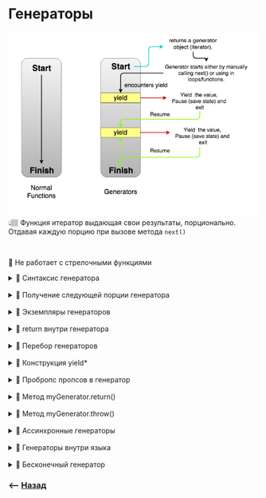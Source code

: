 # Генераторы
![illustration](img/illustration.png)  
👆🏽 Функция итератор выдающая свои результаты, порционально. Отдавая каждую порцию при вызове метода `next()`

<br>

🛑 Не работает с стрелочными функциями  

<details>
<summary> 💠 Синтаксис генератора</summary>

![illustration](https://raw.githubusercontent.com/webster6667/documentation/master/documentation-data/illustrations/dd-up.svg)


Символ `*` перед `()`, говорит движку от том что это генератор  
&emsp;&emsp; 👆 Работают оба синтаксиса `function* f(…) | function *f(…)`


![illustration](https://raw.githubusercontent.com/webster6667/documentation/master/documentation-data/illustrations/dd-down.svg)

</details>

<br>


<details>
<summary> 💠 Получение следующей порции генератора</summary>

![illustration](https://raw.githubusercontent.com/webster6667/documentation/master/documentation-data/illustrations/dd-up.svg)
Происходит при вызове метода экземпляра `myGenerator.next()`
```javascript
// 👉🏼 Объявление генератора
function* myGeneratorFn() {
  yield 1;
  yield 2;
  return 3;
}

let myGenerator = myGeneratorFn(),    // 👉🏼 Экземпляр генератора
    firstResult = myGenerator.next(); // 👉🏼 Вызов первой порции генератора

console.log(firstResult)              // 👉🏼 {value: 1, done: false} Первая порция итератора
console.log(myGenerator.next())       // 👉🏼 {value: 2, done: false} Вторая порция итератора
```
👆 Под капотом работает логика итераторов

![illustration](https://raw.githubusercontent.com/webster6667/documentation/master/documentation-data/illustrations/dd-down.svg)

</details>

<br>


<details>
<summary> 💠 Экземпляры генераторов</summary>

![illustration](https://raw.githubusercontent.com/webster6667/documentation/master/documentation-data/illustrations/dd-up.svg)

Независимые друг от друга объекты, так же как экземпляры классов

```javascript
function* myGeneratorFn() {
  yield 1;
  yield 2;
  return 3;
}

let myGeneratorFirst = myGeneratorFn(), // 👉🏼 Первый независимый экземпляр
    myGeneratorSecond = myGeneratorFn() // 👉🏼 Второй независимый экземпляр
    

console.log(myGeneratorFirst.next()) // 👉🏼 {value: 1, done: false}
console.log(myGeneratorFirst.next()) // 👉🏼 {value: 2, done: false}

console.log(myGeneratorSecond.next()) // 👉🏼 {value: 1, done: false}
``` 

![illustration](https://raw.githubusercontent.com/webster6667/documentation/master/documentation-data/illustrations/dd-down.svg)

</details>

<br>

<details>
<summary> 💠 return внутри генератора</summary>

![illustration](https://raw.githubusercontent.com/webster6667/documentation/master/documentation-data/illustrations/dd-up.svg)

Когда итерация доходит до конструкции `return` внутри генератора, он:   
&emsp;&emsp; 🎯 Возвращает `{value: returnValue, done: true}`   
&emsp;&emsp; 🎯 Заканчивая итерирование  
&emsp;&emsp; 🎯 Игнорирует все что идет после `return` при дальнейших вызовах   

&emsp;&emsp;&emsp;&emsp; 👆 Вызов `myGenerator.next()` после отработанного `return` вернет `{value: undefined, done: true}`  
&emsp;&emsp;&emsp;&emsp;&emsp;&emsp;&emsp;&emsp;&emsp;&emsp; Проигнорировав все `yield` идущие после `return`  

```javascript
// 👉🏼 Объявление генератора
function* myGeneratorFn() {
  yield 1;
  yield 2;
  return 3;
  yield 4;
  yield 4;
}

let myGenerator = myGeneratorFn()   // 👉🏼 Экземпляр генератора

console.log(myGenerator.next())     // 👉🏼   {value: 1, done: false} Первая порция итератора
console.log(myGenerator.next())     // 👉🏼   {value: 2, done: false} Вторая порция итератора
console.log(myGenerator.next())     // 👉🏼❗ {value: 3, done: true} Третья порция итератора заканчивающая итерирование генератора
console.log(myGenerator.next())     // 👉🏼   {value: undefined, done: true} Дальнейшие вызовы итераций ничего не вернут  
```

![illustration](https://raw.githubusercontent.com/webster6667/documentation/master/documentation-data/illustrations/dd-down.svg)

</details>

<br>

<details>
<summary> 💠 Перебор генераторов </summary>

![illustration](https://raw.githubusercontent.com/webster6667/documentation/master/documentation-data/illustrations/dd-up.svg)

<details>
<summary> Генераторы можно использовать в связке с перебираемым функционалом </summary>

----

&emsp;&emsp; 👆 Так как под капотом генераторы используют `итераторы`  
&emsp;&emsp;&emsp;&emsp;&emsp;&emsp; ↳ Которые необходимы для работы перебирающих конструкций  

----

</details>

<br>

<details>
<summary> 🔹 for/of </summary>

![illustration](https://raw.githubusercontent.com/webster6667/documentation/master/documentation-data/illustrations/dd-up.svg)

```javascript
function* generateSequence() {
  yield 1;
  yield 2;
  yield 3;
}

for(let value of generateSequence()) {
  console.log(value); // 👉🏼 1, 2, 3
}
```

![illustration](https://raw.githubusercontent.com/webster6667/documentation/master/documentation-data/illustrations/dd-down.svg)

</details>

   
<details>
<summary> 🔹 spreed </summary>

![illustration](https://raw.githubusercontent.com/webster6667/documentation/master/documentation-data/illustrations/dd-up.svg)

```javascript
function* generateSequence() {
  yield 1;
  yield 2;
  yield 3;
}

let sequence = [0, ...generateSequence()]; // При развороте вызывает все next(), возвращая все yield

console.log(sequence); // 👉🏼 0, 1, 2, 3
```    

![illustration](https://raw.githubusercontent.com/webster6667/documentation/master/documentation-data/illustrations/dd-down.svg)

</details>

<br>

<details>
<summary> 🛑 return в перебираемых генераторах </summary>

![illustration](https://raw.githubusercontent.com/webster6667/documentation/master/documentation-data/illustrations/dd-up.svg)

👆 Вернет все порции, кроме той что отдает `return`, и все что идет после  

```javascript
function* generateSequenceFirst() { // 
  yield 1;
  yield 2;
  return 3
  yield 4;
  yield 5;
}

for(let value of generateSequence()) {
    console.log(value); // 👉🏼 1, 2
}

console.log([0, ...generateSequence()]) // 👉🏼 1, 2
```

![illustration](https://raw.githubusercontent.com/webster6667/documentation/master/documentation-data/illustrations/dd-down.svg)

</details>

![illustration](https://raw.githubusercontent.com/webster6667/documentation/master/documentation-data/illustrations/dd-down.svg)

</details>

<br>

<details>
<summary> 💠 Конструкция yield* </summary>

![illustration](https://raw.githubusercontent.com/webster6667/documentation/master/documentation-data/illustrations/dd-up.svg)

👆 Указывает родительскому генератору, что при вызове следующей порции, он должен извлечь порцию из дочернего генератора, указанного после `yield*`  

🔹 `yield*`  
&emsp;&emsp; 🛑 Используеться только внутри генераторов                  
&emsp;&emsp; 🛑 Игнорирует консрукцию если справа от `yield*`, не генератор  

```javascript
function* generateSequence(start, end) {
  for (let i = start; i <= end; i++) yield i;
}

function notGenerator() {
  return 1
}

function* generateAlphaNum() {

  yield* notGenerator()             // 🎯 Пропустит

  
  yield* generateSequence(48, 57);  // 🎯 Будет выдавать порционно от 48 до 57

  
  yield* generateSequence(65, 90);  // 🎯 Будет выдавать порционно от 65 до 90

  
  yield* generateSequence(97, 122); // 🎯 Будет выдавать порционно от 97 до 122

}

const numberGenerator = generateAlphaNum()

numberGenerator.next() // 👉🏼 48
numberGenerator.next() // 👉🏼 49


for(let number of numberGenerator) { 
  console.log(number) // 👉🏼  50, 51, ..., 122
}
```

![illustration](https://raw.githubusercontent.com/webster6667/documentation/master/documentation-data/illustrations/dd-down.svg)

</details>

<br>

<details>
<summary> 💠 Пробропс пропсов в генератор </summary>

![illustration](https://raw.githubusercontent.com/webster6667/documentation/master/documentation-data/illustrations/dd-up.svg)

👆 При вызове метода `next(prop)` можно передавать значениея внутрь генератора  
&emsp;&emsp; 🛑 В первый `next` нельзя пробросить пропсы  
&emsp;&emsp; 🎯 Все остальные вызовы `next` будут пробрасывать свои пропсы в результат работы `yield`, который идет перед вызываемым             
 

```javascript
function* gen() {
  let secondProps = yield 'Первый yield'

  console.log(`Второй yield, пропсы второго next(2): ${secondProps}`)

  let thirdsProps = yield `Второй yield`

  console.log(`Третий yield, пропсы второго next(2): ${secondProps}, пропсы третьего next(3): ${thirdsProps}`)

  let forthProps = yield `Третий yield`

  console.log(`Четвертый yield, пропсы второго next(2): ${secondProps}, пропсы третьего next(3): ${thirdsProps}, пропсы четвертого next(4): ${forthProps}`)

  yield `Четвертый yield`
}

let generator = gen();

generator.next(1)
generator.next(2)
generator.next(3)
generator.next(4)
``` 

![illustration](https://raw.githubusercontent.com/webster6667/documentation/master/documentation-data/illustrations/dd-down.svg)

</details>

<br>

<details>
<summary> 💠 Метод myGenerator.return()</summary>

![illustration](https://raw.githubusercontent.com/webster6667/documentation/master/documentation-data/illustrations/dd-up.svg)

👆 Останавливает генератор   
&emsp;&emsp; 🎯 Сам метод ничего не вернет   
&emsp;&emsp; 🎯 Все следующие вызовы экземпляра генератора будут возвращать `{value: undefined, done: true}`

```javascript
function* generate() {
    yield 1
    yield 2
    yield 3
}

let gen = generate();
gen.next();              // 👉🏼 { value: 1, done: false }
gen.return()             // 👉🏼 undefined
console.log(gen.next())  // 👉🏼 {value: undefined, done: true}
```

![illustration](https://raw.githubusercontent.com/webster6667/documentation/master/documentation-data/illustrations/dd-down.svg)

</details>

<br>

<details>
<summary> 💠 Метод myGenerator.throw()</summary>

![illustration](https://raw.githubusercontent.com/webster6667/documentation/master/documentation-data/illustrations/dd-up.svg)

👆 Остановит генератор выбросив ошибку    
&emsp;&emsp; 🎯 Сам метод ничего не вернет, но отработает блок `catch` внутри генератора   
&emsp;&emsp;&emsp;&emsp; ↳ Если не повешать `try/catch`, ошибка вывалиться наружу      

```javascript
function* generate() {
  try {
    yield 1;
    yield 2;
    yield 3;
  } catch (e) {
    console.log(e);
  }
}

let gen = generate();
console.log(gen.next());                        // 👉🏼 { value: 1, done: false }
console.log(gen.throw(new Error('my error')));  // 👉🏼 undefined, ❗ отработает блок catch внутри generate
console.log(gen.next());                        // 👉🏼 {value: undefined, done: true}
```

![illustration](https://raw.githubusercontent.com/webster6667/documentation/master/documentation-data/illustrations/dd-down.svg)

</details>

<br>

<details>
<summary> 💠 Ассинхронные генераторы</summary>

![illustration](https://raw.githubusercontent.com/webster6667/documentation/master/documentation-data/illustrations/dd-up.svg)

🔹 Для использования ассинхронного генератора достаточно указать async перед генератором  
🔹 Для ассинхроного перебора генератора используют `for await(item of generator)`  

```javascript
async function* generateSequence(start, end) {

  for (let i = start; i <= end; i++) {

    // ура, можно использовать await!
    await new Promise(resolve => setTimeout(resolve, 1000));

    yield i;
  }

}

(async () => {

  let generator = generateSequence(1, 5);
  for await (let value of generator) {
    console.log(value); // 1, 2, 3, 4, 5 (с таймаутом в секунду)
  }

})();
```

![illustration](https://raw.githubusercontent.com/webster6667/documentation/master/documentation-data/illustrations/dd-down.svg)

</details>

<br>

<details>
<summary> 💠 Генераторы внутри языка </summary>

![illustration](https://raw.githubusercontent.com/webster6667/documentation/master/documentation-data/illustrations/dd-up.svg)

🔹 Для работы итератора, необходим объек реализующий метод `next()`  
&emsp;&emsp; 👆 Который возвращает `{value, done: false}` последовательно возврвщая все свойства обьекта

🔹 Генератор реализует все необходимые требования  
&emsp;&emsp; 👆 По этому его решили использовать как функцию итератор, внутри языка

```javascript
let range = {
  from: 1,
  to: 5,

  *[Symbol.iterator]() { // генератор, вместо функции, возвращающей объект, с методом next() который в точности описывает логику итератора
    for(let value = this.from; value <= this.to; value++) {
      yield value;
    }
  }
};
```  

![illustration](https://raw.githubusercontent.com/webster6667/documentation/master/documentation-data/illustrations/dd-down.svg)

</details>

<br>

<details>
<summary> 💠 Бесконечный генератор</summary>

![illustration](https://raw.githubusercontent.com/webster6667/documentation/master/documentation-data/illustrations/dd-up.svg)

```javascript
function* generate() {
    let index = 0
    while (true) {
        yield ++index
    }
}

const gen = generate()

console.log(gen.next())
console.log(gen.next())
console.log(gen.next())
```

![illustration](https://raw.githubusercontent.com/webster6667/documentation/master/documentation-data/illustrations/dd-down.svg)

</details>

### ⟵ **<a href="../../readme.md">Назад</a>**